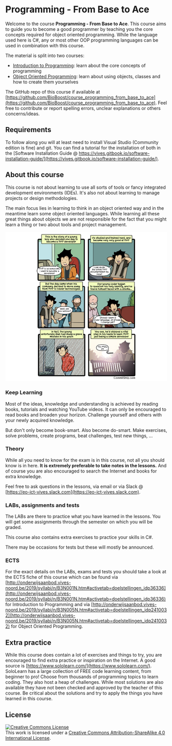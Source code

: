 # Programming - From Base to Ace

Welcome to the course **Programming - From Base to Ace**. This course aims to guide you to become a good programmer by teaching you the core concepts required for object oriented programming. While the language used here is C#, any or most other OOP programming languages can be used in combination with this course.

The material is split into two courses:

* [Introduction to Programming](./introduction/README.md): learn about the core concepts of programming
* [Object Oriented Programming](./oop/README.md): learn about using objects, classes and how to create them yourselves

The GitHub repo of this course if available at [https://github.com/BioBoost/course_programming_from_base_to_ace](https://github.com/BioBoost/course_programming_from_base_to_ace). Feel free to contribute or report spelling errors, unclear explanations or others concerns/ideas.

## Requirements

To follow along you will at least need to install Visual Studio (Community edition is fine) and git. You can find a tutorial for the installation of both in the [Software Installation Guide @ https://vives.gitbook.io/software-installation-guide/](https://vives.gitbook.io/software-installation-guide/).

## About this course

This course is not about learning to use all sorts of tools or fancy integrated development environments (IDEs). It's also not about learning to manage projects or design methodologies.

The main focus lies in learning to think in an object oriented way and in the meantime learn some object oriented languages. While learning all these great things about objects we are not responsible for the fact that you might learn a thing or two about tools and project management.

![CommitStrip - The mistakes of youth](./img/commitstrip.jpg)

### Keep Learning

Most of the ideas, knowledge and understanding is achieved by reading books, tutorials and watching YouTube videos. It can only be encouraged to read books and broaden your horizon. Challenge yourself and others with your newly acquired knowledge.

But don't only become book-smart. Also become do-smart. Make exercises, solve problems, create programs, beat challenges, test new things, ...

### Theory

While all you need to know for the exam is in this course, not all you should know is in here. **It is extremely preferable to take notes in the lessons.** And of course you are also encouraged to search the Internet and books for extra knowledge.

Feel free to ask questions in the lessons, via email or via Slack @ [https://eo-ict-vives.slack.com](https://eo-ict-vives.slack.com).

### LABs, assignments and tests

The LABs are there to practice what you have learned in the lessons. You will get some assignments through the semester on which you will be graded.

This course also contains extra exercises to practice your skills in C#.

There may be occasions for tests but these will mostly be announced.

### ECTS

For the exact details on the LABs, exams and tests you should take a look at the ECTS fiche of this course which can be found via [http://onderwijsaanbod.vives-noord.be/2019/syllabi/n/B3N001N.htm#activetab=doelstellingen_idp36336](http://onderwijsaanbod.vives-noord.be/2019/syllabi/n/B3N001N.htm#activetab=doelstellingen_idp36336) for Introduction to Programming and via [http://onderwijsaanbod.vives-noord.be/2019/syllabi/n/B3N005N.htm#activetab=doelstellingen_idp2410032](http://onderwijsaanbod.vives-noord.be/2019/syllabi/n/B3N005N.htm#activetab=doelstellingen_idp2410032) for Object Oriented Programming.

## Extra practice

While this course does contain a lot of exercises and things to try, you are encouraged to find extra practice or inspiration on the Internet. A good source is [https://www.sololearn.com/](https://www.sololearn.com/). SoloLearn has a large collection of FREE code learning content, from beginner to pro! Choose from thousands of programming topics to learn coding. They also host a heap of challenges. While most solutions are also available they have not been checked and approved by the teacher of this course. Be critical about the solutions and try to apply the things you have learned in this course.

## License

<a rel="license" href="http://creativecommons.org/licenses/by-sa/4.0/"><img alt="Creative Commons License" style="border-width:0" src="https://i.creativecommons.org/l/by-sa/4.0/88x31.png" /></a><br />This work is licensed under a <a rel="license" href="http://creativecommons.org/licenses/by-sa/4.0/">Creative Commons Attribution-ShareAlike 4.0 International License</a>.
